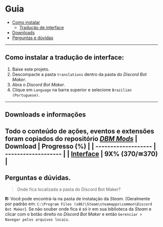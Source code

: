 # Guia
- [Como instalar](#)
  - [Tradução de interface](#)
- [Downloads](#)
- [Perguntas e dúvidas](#)
** **
## Como instalar a tradução de interface:
1. Baixe este projeto.
2. Descompacte a pasta `translations` dentro da pasta do _Discord Bot Maker_.
3. Abra o _Discord Bot Maker_.
4. Clique em `Language` na barra superior e selecione `Brazilian (Portuguese)`.
---
## Downloads e informações
Todo o conteúdo de ações, eventos e extensões foram copiados do repositório [_DBM Mods_](https://github.com/dbm-network/mods)
|       Download      |  Progresso (%)  |
| ------------------- | ------------------- |
| [Interface](https://minhaskamal.github.io/DownGit/#/home?url=https://github.com/t0piy/DBM_pt-br/tree/main/translations) | 9X% (370/≅370) |
---
## Perguntas e dúvidas.
> Onde fica localizada a pasta do Discord Bot Maker?  

**R:** Você pode encontrá-la na pasta de instalação da _Steam_. (Geralmente por padrão em: `C:\Program Files (x86)\Steam\steamapps\common\Discord Bot Maker`). Se não souber onde fica é só ir em sua biblioteca da _Steam_ e clicar com o botão direito no _Discord Bot Maker_ e então `Gerenciar > Navegar pelos arquivos locais`.

